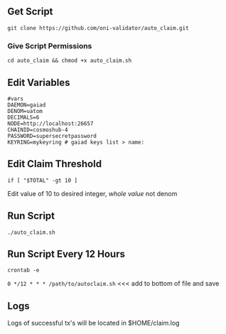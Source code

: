 ## Get Script
`git clone https://github.com/oni-validator/auto_claim.git`
### Give Script Permissions
`cd auto_claim && chmod +x auto_claim.sh`
## Edit Variables 
```
#vars
DAEMON=gaiad
DENOM=uatom
DECIMALS=6
NODE=http://localhost:26657
CHAINID=cosmoshub-4
PASSWORD=supersecretpassword
KEYRING=mykeyring # gaiad keys list > name:
```
## Edit Claim Threshold 
`if [ "$TOTAL" -gt 10 ]` 

Edit value of 10 to desired integer, *whole value* not denom

## Run Script
`./auto_claim.sh`

## Run Script Every 12 Hours
`crontab -e`

`0 */12 * * * /path/to/autoclaim.sh`  <<< add to bottom of file and save

## Logs
Logs of successful tx's will be located in $HOME/claim.log

